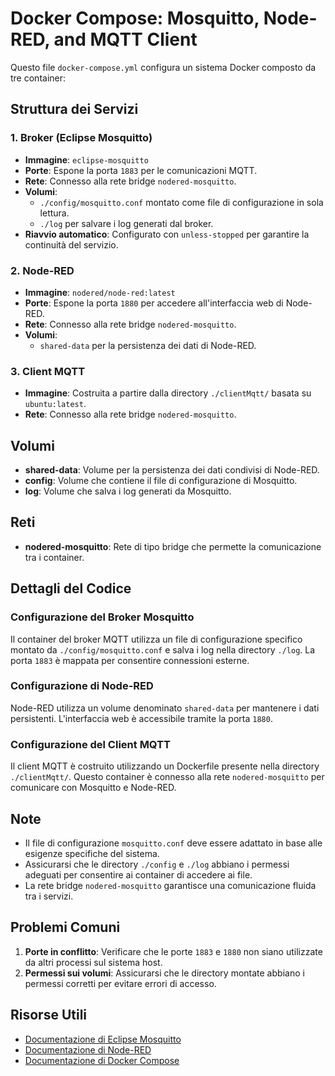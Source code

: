 # Docker Compose: Mosquitto, Node-RED, and MQTT Client

Questo file `docker-compose.yml` configura un sistema Docker composto da tre container:

## Struttura dei Servizi

### 1. Broker (Eclipse Mosquitto)
- **Immagine**: `eclipse-mosquitto`
- **Porte**: Espone la porta `1883` per le comunicazioni MQTT.
- **Rete**: Connesso alla rete bridge `nodered-mosquitto`.
- **Volumi**:
  - `./config/mosquitto.conf` montato come file di configurazione in sola lettura.
  - `./log` per salvare i log generati dal broker.
- **Riavvio automatico**: Configurato con `unless-stopped` per garantire la continuità del servizio.

### 2. Node-RED
- **Immagine**: `nodered/node-red:latest`
- **Porte**: Espone la porta `1880` per accedere all'interfaccia web di Node-RED.
- **Rete**: Connesso alla rete bridge `nodered-mosquitto`.
- **Volumi**:
  - `shared-data` per la persistenza dei dati di Node-RED.

### 3. Client MQTT
- **Immagine**: Costruita a partire dalla directory `./clientMqtt/` basata su `ubuntu:latest`.
- **Rete**: Connesso alla rete bridge `nodered-mosquitto`.

## Volumi
- **shared-data**: Volume per la persistenza dei dati condivisi di Node-RED.
- **config**: Volume che contiene il file di configurazione di Mosquitto.
- **log**: Volume che salva i log generati da Mosquitto.

## Reti
- **nodered-mosquitto**: Rete di tipo bridge che permette la comunicazione tra i container.

## Dettagli del Codice

### Configurazione del Broker Mosquitto
Il container del broker MQTT utilizza un file di configurazione specifico montato da `./config/mosquitto.conf` e salva i log nella directory `./log`. La porta `1883` è mappata per consentire connessioni esterne.

### Configurazione di Node-RED
Node-RED utilizza un volume denominato `shared-data` per mantenere i dati persistenti. L'interfaccia web è accessibile tramite la porta `1880`.

### Configurazione del Client MQTT
Il client MQTT è costruito utilizzando un Dockerfile presente nella directory `./clientMqtt/`. Questo container è connesso alla rete `nodered-mosquitto` per comunicare con Mosquitto e Node-RED.

## Note
- Il file di configurazione `mosquitto.conf` deve essere adattato in base alle esigenze specifiche del sistema.
- Assicurarsi che le directory `./config` e `./log` abbiano i permessi adeguati per consentire ai container di accedere ai file.
- La rete bridge `nodered-mosquitto` garantisce una comunicazione fluida tra i servizi.

## Problemi Comuni
1. **Porte in conflitto**: Verificare che le porte `1883` e `1880` non siano utilizzate da altri processi sul sistema host.
2. **Permessi sui volumi**: Assicurarsi che le directory montate abbiano i permessi corretti per evitare errori di accesso.

## Risorse Utili
- [Documentazione di Eclipse Mosquitto](https://mosquitto.org/documentation/)
- [Documentazione di Node-RED](https://nodered.org/docs/)
- [Documentazione di Docker Compose](https://docs.docker.com/compose/)
